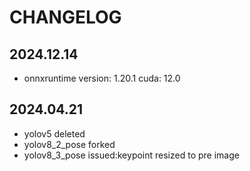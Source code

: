 # CHANGELOG
## 2024.12.14
- onnxruntime
version: 1.20.1 
cuda: 12.0 
## 2024.04.21

* yolov5 deleted
* yolov8_2_pose forked
* yolov8_3_pose issued:keypoint resized to pre image
  



